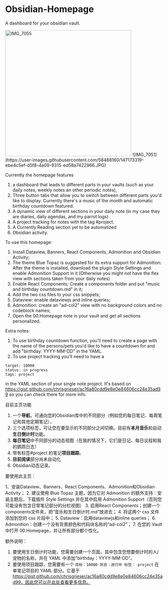 # Obsidian-Homepage
A dashboard for your obsidian vault.


<img width="403" alt="IMG_7055" src="https://user-images.githubusercontent.com/58488160/147173306-3bdd2289-6dd1-4603-9ba7-24d8510dd29f.PNG">
![IMG_7051](https://user-images.githubusercontent.com/58488160/147173319-ebe4c5ef-d5f8-4a09-9315-ed58a7422966.JPG)


Currently the homepage features 
1. a dashboard that leads to different parts in your vaults (such as your daily notes, weekly notes an other periodic notes), 
2. Three button tabs that allow you to switch between different parts you'd like to display. Currently there's a music of the month and automatic birthday countdown featured.  
3. A dynamic view of different sections in your daily note (in my case they are diaries, daily agendas, and my parrot logs)
4. A project tracking for notes with the tag #project.
5. A Currently Reading section yet to be automatized
6. Obsidian activity.


To use this homepage:

1. Install Dataview, Banners, React Components, Admonition and Obsidian Activity;
2. The theme Blue Topaz is suggested for its extra support for Admonition: After the theme is installed, download the plugin Style Settings and enable Admonition Support in it (Otherwise you might not have the flex view with sections taken from your daily notes)
3. Enable React Components; Create a components folder and put "music and birthday countdown.md" in it;
4. Add the two css files to your css snippets;
5. Dataview: enable dataviewjs and inline queries;
6. Admonition: create an "ad-col2" view with no background colors and no codeblock names;
7. Open the 00.Homepage note in your vault and get all sections personalized. 

Extra notes:
1. To use birthday countdown function, you'll need to create a page with the name of the persons/pets you'd like to have a countdown for and add "birthday: YYYY-MM-DD" in the YAML.
2. To use project tracking you'll need to have a
```
target: 10000
status: in progress
tags: project
```
in the YAML section of your single note project. It's based on https://gist.github.com/chrisgrieser/ac16a80cdd9e8e0e84606cc24e35ad99 so you can check there for more info. 


目前主页功能
1. 一个**导航**，可通向您的Obsidian库中的不同部分（例如您的每日笔记、每周笔记和其他定期笔记），
2. 三个选项标签，可让您在要显示的不同部分之间切换。目前有**本月音乐**和自动**生日倒计时**功能。
3. **每日笔记**中不同部分的动态视图（在我的情况下，它们是日记、每日议程和我的鹦鹉日志）
4. 带有标签#project 的笔记**项目跟踪**。
5. **目前阅读**部分尚未自动化
6. Obsidian动态记录。


要使用此主页：

1、安装Dataview、Banners、React Components、Admonition和Obsidian Activity；
2. 建议使用 Blue Topaz 主题，因为它对 Admonition 的额外支持：安装主题后，下载插件 Style Settings 并在其中启用 Admonition Support（否则您可能没有包含日常笔记部分的分栏视图）
3. 启用React Components；创建一个components文件夹，把“音乐和生日倒计时.md”放进去；
4. 将这两个 css 文件添加到您的 css 片段中；
5. Dataview：启用dataviewjs和inline queries；
6. Admonition：创建一个没有背景颜色和代码块名称的“ad-col2”；
7. 在您的 Vault 中打开 00.Homepage，并让所有部分都个性化。

额外说明：
1. 要使用生日倒计时功能，您需要创建一个页面，其中包含您想要倒计时的人/宠物的名称，并在 YAML 中添加“birthday：YYYY-MM-DD”。
2. 要使用项目跟踪，您需要有一个
``
目标：10000
状态：进行中
标签： project
``
在单笔记项目的 YAML 部分。它基于 https://gist.github.com/chrisgrieser/ac16a80cdd9e8e0e84606cc24e35ad99，因此您可以在此处查看更多信息。
